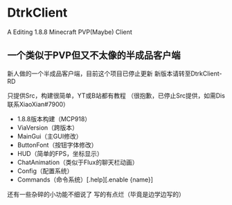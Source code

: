 # DtrkClient
A Editing 1.8.8 Minecraft PVP(Maybe) Client 
## 一个类似于PVP但又不太像的半成品客户端

新人做的一个半成品客户端，目前这个项目已停止更新
新版本请转至DtrkClient-RD

只提供Src，构建很简单，YT或B站都有教程
（很抱歉，已停止Src提供，如需Dis联系XiaoXian#7900）

- 1.8.8版本构建（MCP918）
- ViaVersion（跨版本）
- MainGui（主GUI修改）
- ButtonFont（按钮字体修改）
- HUD（简单的FPS，坐标显示）
- ChatAnimation（类似于Flux的聊天栏动画）
- Config（配置系统）
- Commands（命令系统）[.help][.enable {name}]

还有一些杂碎的小功能不细说了
写的有点烂（毕竟是边学边写的）

